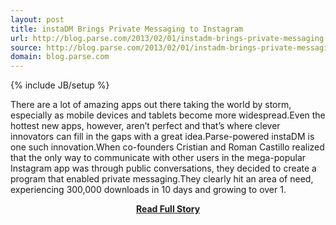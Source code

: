 ```yaml
---
layout: post
title: instaDM Brings Private Messaging to Instagram
url: http://blog.parse.com/2013/02/01/instadm-brings-private-messaging-to-instagram/
source: http://blog.parse.com/2013/02/01/instadm-brings-private-messaging-to-instagram/
domain: blog.parse.com
---
```

{% include JB/setup %}<p>There are a lot of amazing apps out there taking the world by storm, especially as mobile devices and tablets become more widespread.Even the hottest new apps, however, aren’t perfect and that’s where clever innovators can fill in the gaps with a great idea.Parse-powered instaDM is one such innovation.When co-founders Cristian and Roman Castillo realized that the only way to communicate with other users in the mega-popular Instagram app was through public conversations, they decided to create a program that enabled private messaging.They clearly hit an area of need, experiencing 300,000 downloads in 10 days and growing to over 1.</p>
<center><p><a href="http://blog.parse.com/2013/02/01/instadm-brings-private-messaging-to-instagram/" style='padding:25px; font-sze:18px; font-weight: bold;'>Read Full Story</a></p></center>
